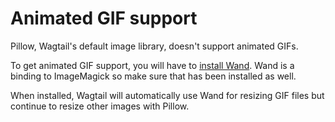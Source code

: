 # Animated GIF support

Pillow, Wagtail's default image library, doesn't support animated
GIFs.

To get animated GIF support, you will have to
[install Wand](https://docs.wand-py.org/en/stable/guide/install.html).
Wand is a binding to ImageMagick so make sure that has been installed as well.

When installed, Wagtail will automatically use Wand for resizing GIF
files but continue to resize other images with Pillow.
